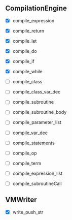 
## CompilationEngine
- [X] compile_expression
- [X] compile_return
- [X] compile_let
- [X] compile_do
- [x] compile_if
- [X] compile_while
- [ ] compile_class
- [ ] compile_class_var_dec
- [ ] compile_subroutine
- [ ] compile_subroutine_body
- [ ] compile_parameter_list
- [ ] compile_var_dec
- [ ] compile_statements
- [ ] compile_op
- [ ] compile_term
- [ ] compile_expression_list
- [ ] compile_subroutineCall


## VMWriter
- [x] write_push_str
